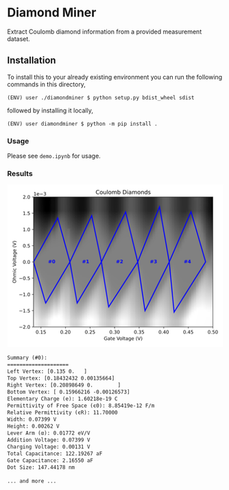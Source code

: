# Diamond Miner

Extract Coulomb diamond information from a provided measurement dataset.

## Installation

To install this to your already existing environment you can run the following commands in this directory,

```shell
(ENV) user ./diamondminer $ python setup.py bdist_wheel sdist
```
followed by installing it locally,
```shell
(ENV) user diamondminer $ python -m pip install . 
```

### Usage

Please see `demo.ipynb` for usage.

### Results

![alt text](photos/results.svg)

```text
Summary (#0):
====================
Left Vertex: [0.135 0.   ]
Top Vertex: [0.18432432 0.00135664]
Right Vertex: [0.20898649 0.        ]
Bottom Vertex: [ 0.15966216 -0.00126573]
Elementary Charge (e): 1.60218e-19 C
Permittivity of Free Space (ϵ0): 8.85419e-12 F/m
Relative Permittivity (ϵR): 11.70000
Width: 0.07399 V
Height: 0.00262 V
Lever Arm (α): 0.01772 eV/V
Addition Voltage: 0.07399 V
Charging Voltage: 0.00131 V
Total Capacitance: 122.19267 aF
Gate Capacitance: 2.16550 aF
Dot Size: 147.44178 nm

... and more ...
```